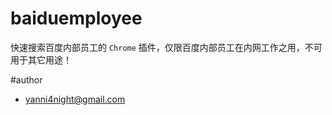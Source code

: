 # baiduemployee

快速搜索百度内部员工的 `Chrome` 插件，仅限百度内部员工在内网工作之用，不可用于其它用途！

#author
 - <yanni4night@gmail.com>
